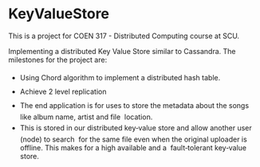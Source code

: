# KeyValueStore

This is a project for COEN 317 - Distributed Computing course at SCU.

Implementing a distributed Key Value Store similar to Cassandra. The milestones for the project are:

*   <span style="line-height: 28px;">Using Chord algorithm to implement a distributed hash table.</span>
*   <span style="line-height: 28px;">Achieve 2 level replication</span>
*   <span style="line-height: 28px;">The end application is for uses to store the metadata about the songs like album name, artist and file &nbsp;location.&nbsp;</span>
*   <span style="line-height: 28px;">This is stored in our distributed key‐value store and allow another user (node) to search &nbsp;for the same file even when the original uploader is offline. This makes for a high available and a &nbsp;fault‐tolerant key‐value store. &nbsp;</span>

